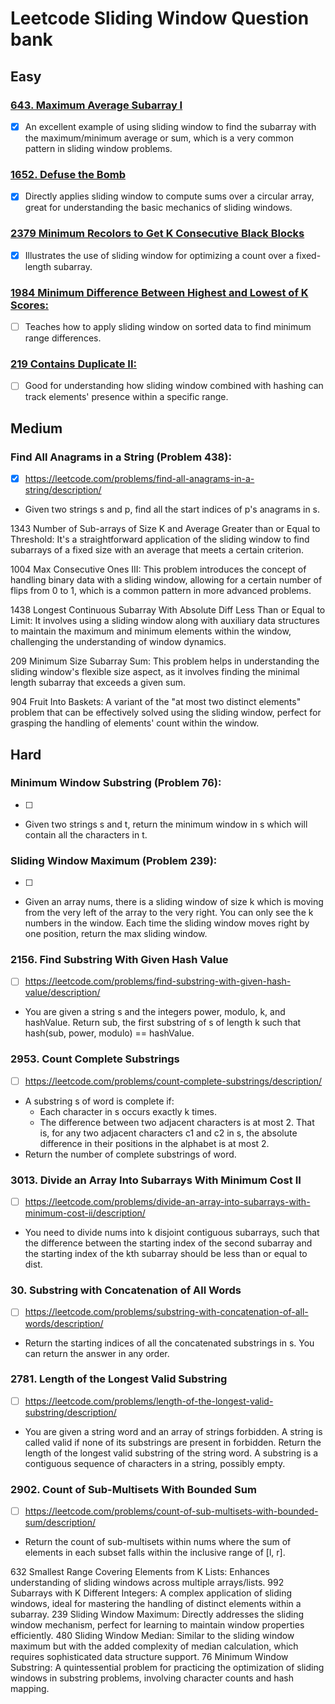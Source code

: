 # Leetcode Sliding Window Question bank

## Easy
### [643. Maximum Average Subarray I](https://leetcode.com/problems/maximum-average-subarray-i/description/)
- [x] An excellent example of using sliding window to find the subarray with the maximum/minimum average or sum, which is a very common pattern in sliding window problems.

### [1652. Defuse the Bomb](https://leetcode.com/problems/defuse-the-bomb/description/)
- [x] Directly applies sliding window to compute sums over a circular array, great for understanding the basic mechanics of sliding windows.

### [2379 Minimum Recolors to Get K Consecutive Black Blocks](https://leetcode.com/problems/minimum-recolors-to-get-k-consecutive-black-blocks/description/)
- [x] Illustrates the use of sliding window for optimizing a count over a fixed-length subarray.

### [1984 Minimum Difference Between Highest and Lowest of K Scores:](https://leetcode.com/problems/minimum-difference-between-highest-and-lowest-of-k-scores/description/)
- [ ] Teaches how to apply sliding window on sorted data to find minimum range differences.

### [219 Contains Duplicate II:](https://leetcode.com/problems/contains-duplicate-ii/description/)
- [ ] Good for understanding how sliding window combined with hashing can track elements' presence within a specific range.



## Medium

### Find All Anagrams in a String (Problem 438):
- [x] https://leetcode.com/problems/find-all-anagrams-in-a-string/description/
- Given two strings s and p, find all the start indices of p's anagrams in s.

1343 Number of Sub-arrays of Size K and Average Greater than or Equal to Threshold: It's a straightforward application of the sliding window to find subarrays of a fixed size with an average that meets a certain criterion.

1004 Max Consecutive Ones III: This problem introduces the concept of handling binary data with a sliding window, allowing for a certain number of flips from 0 to 1, which is a common pattern in more advanced problems.

1438 Longest Continuous Subarray With Absolute Diff Less Than or Equal to Limit: It involves using a sliding window along with auxiliary data structures to maintain the maximum and minimum elements within the window, challenging the understanding of window dynamics.

209 Minimum Size Subarray Sum: This problem helps in understanding the sliding window's flexible size aspect, as it involves finding the minimal length subarray that exceeds a given sum.

904 Fruit Into Baskets: A variant of the "at most two distinct elements" problem that can be effectively solved using the sliding window, perfect for grasping the handling of elements' count within the window.


## Hard
### Minimum Window Substring (Problem 76):
- [ ]
- Given two strings s and t, return the minimum window in s which will contain all the characters in t.
### Sliding Window Maximum (Problem 239):
- [ ]
- Given an array nums, there is a sliding window of size k which is moving from the very left of the array to the very right. You can only see the k numbers in the window. Each time the sliding window moves right by one position, return the max sliding window.

### 2156. Find Substring With Given Hash Value
- [ ] https://leetcode.com/problems/find-substring-with-given-hash-value/description/
- You are given a string s and the integers power, modulo, k, and hashValue. Return sub, the first substring of s of length k such that hash(sub, power, modulo) == hashValue.

### 2953. Count Complete Substrings
- [ ] https://leetcode.com/problems/count-complete-substrings/description/
- A substring s of word is complete if:
    - Each character in s occurs exactly k times.
    - The difference between two adjacent characters is at most 2. That is, for any two adjacent characters c1 and c2 in s, the absolute difference in their positions in the alphabet is at most 2.
- Return the number of complete substrings of word.

### 3013. Divide an Array Into Subarrays With Minimum Cost II
- [ ] https://leetcode.com/problems/divide-an-array-into-subarrays-with-minimum-cost-ii/description/

- You need to divide nums into k disjoint contiguous subarrays, such that the difference between the starting index of the second subarray and the starting index of the kth subarray should be less than or equal to dist.

### 30. Substring with Concatenation of All Words
- [ ] https://leetcode.com/problems/substring-with-concatenation-of-all-words/description/
- Return the starting indices of all the concatenated substrings in s. You can return the answer in any order.

### 2781. Length of the Longest Valid Substring
- [ ] https://leetcode.com/problems/length-of-the-longest-valid-substring/description/
- You are given a string word and an array of strings forbidden. A string is called valid if none of its substrings are present in forbidden. Return the length of the longest valid substring of the string word. A substring is a contiguous sequence of characters in a string, possibly empty.

### 2902. Count of Sub-Multisets With Bounded Sum
- [ ] https://leetcode.com/problems/count-of-sub-multisets-with-bounded-sum/description/
- Return the count of sub-multisets within nums where the sum of elements in each subset falls within the inclusive range of [l, r].

632 Smallest Range Covering Elements from K Lists: Enhances understanding of sliding windows across multiple arrays/lists.
992 Subarrays with K Different Integers: A complex application of sliding windows, ideal for mastering the handling of distinct elements within a subarray.
239 Sliding Window Maximum: Directly addresses the sliding window mechanism, perfect for learning to maintain window properties efficiently.
480 Sliding Window Median: Similar to the sliding window maximum but with the added complexity of median calculation, which requires sophisticated data structure support.
76 Minimum Window Substring: A quintessential problem for practicing the optimization of sliding windows in substring problems, involving character counts and hash mapping.
